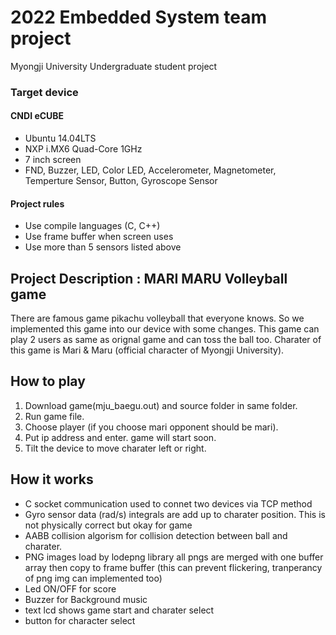 # 2022 Embedded System team project
Myongji University Undergraduate student project

### Target device
#### CNDI eCUBE
- Ubuntu 14.04LTS
- NXP i.MX6 Quad-Core 1GHz
- 7 inch screen
- FND, Buzzer, LED, Color LED, Accelerometer, Magnetometer, Temperture Sensor, Button, Gyroscope Sensor


#### Project rules
- Use compile languages (C, C++)
- Use frame buffer when screen uses
- Use more than 5 sensors listed above


## Project Description : MARI MARU Volleyball game

There are famous game pikachu volleyball that everyone knows. So we implemented this game into our device with some changes. This game can play 2 users as same as orignal game and can toss the ball too. Charater of this game is  Mari & Maru (official character of Myongji University).


## How to play
1. Download game(mju_baegu.out) and source folder in same folder.
2. Run game file.
3. Choose player (if you choose mari opponent should be mari).
4. Put ip address and enter. game will start soon.
5. Tilt the device to move charater left or right.

## How it works
- C socket communication used to connet two devices via TCP method
- Gyro sensor data (rad/s) integrals are add up to charater position. This is not physically correct but okay for game
- AABB collision algorism for collision detection between ball and charater.
- PNG images load by lodepng library all pngs are merged with one buffer array then copy to frame buffer
(this can prevent flickering, tranperancy of png img can implemented too)
- Led ON/OFF for score
- Buzzer for Background music
- text lcd shows game start and charater select
- button for character select

